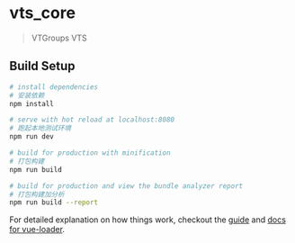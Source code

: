 # vts_core

> VTGroups VTS

## Build Setup

``` bash
# install dependencies
# 安装依赖
npm install

# serve with hot reload at localhost:8080
# 跑起本地测试环境
npm run dev

# build for production with minification
# 打包构建
npm run build

# build for production and view the bundle analyzer report
# 打包构建加分析
npm run build --report
```

For detailed explanation on how things work, checkout the [guide](http://vuejs-templates.github.io/webpack/) and [docs for vue-loader](http://vuejs.github.io/vue-loader).

